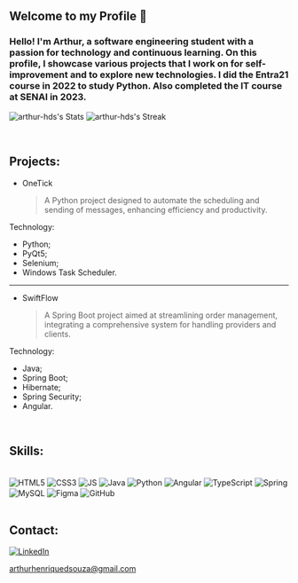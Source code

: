 ## Welcome to my Profile 👋

### Hello! I'm Arthur, a software engineering student with a passion for technology and continuous learning. On this profile, I showcase various projects that I work on for self-improvement and to explore new technologies. I did the Entra21 course in 2022 to study Python. Also completed the IT course at SENAI in 2023.


![arthur-hds's Stats](https://github-readme-stats.vercel.app/api?username=arthur-hds&theme=vue-dark&show_icons=true&hide_border=true&count_private=true)
![arthur-hds's Streak](https://github-readme-streak-stats.herokuapp.com/?user=arthur-hds&theme=vue-dark&hide_border=true)

<br>

## Projects:


- OneTick
  >A Python project designed to automate the scheduling and sending of messages, enhancing efficiency and productivity.

Technology:
- Python;
- PyQt5;
- Selenium;
- Windows Task Scheduler.

---


- SwiftFlow
  > A Spring Boot project aimed at streamlining order management, integrating a comprehensive system for handling providers and clients.

Technology:
- Java;
- Spring Boot;
- Hibernate;
- Spring Security;
- Angular.



  
<br>

## Skills:

<div style= "display: inline block"><br>
  
  <img align="center" alt="HTML5" src="https://img.shields.io/badge/HTML5-E34F26?style=for-the-badge&logo=html5&logoColor=white">
   <img align="center" alt="CSS3" src="https://img.shields.io/badge/CSS3-1572B6?style=for-the-badge&logo=css3&logoColor=white">
      <img align="center" alt="JS" src="https://img.shields.io/badge/JavaScript-F7DF1E?style=for-the-badge&logo=javascript&logoColor=black">
   <img align="center" alt="Java" src="https://img.shields.io/badge/java-%23ED8B00.svg?style=for-the-badge&logo=openjdk&logoColor=white">
    <img align="center" alt="Python" src="https://img.shields.io/badge/Python-3776AB?style=for-the-badge&logo=python&logoColor=white">
    <img align="center" alt="Angular" src="https://img.shields.io/badge/Angular-DD0031?style=for-the-badge&logo=angular&logoColor=white">
   <img align="center" alt="TypeScript" src="https://img.shields.io/badge/TypeScript-007ACC?style=for-the-badge&logo=typescript&logoColor=white">
   <img align="center" alt="Spring" src="https://img.shields.io/badge/Spring-6DB33F?style=for-the-badge&logo=spring&logoColor=white">
   
 <img align="center" alt="MySQL" src="https://img.shields.io/badge/MySQL-00000F?style=for-the-badge&logo=mysql&logoColor=white">
 
 <img align="center" alt="Figma" src="https://img.shields.io/badge/Figma-F24E1E?style=for-the-badge&logo=figma&logoColor=white">
 <img align="center" alt="GitHub" src="https://img.shields.io/badge/GitHub-100000?style=for-the-badge&logo=github&logoColor=white">

</div>

<br>

## Contact:
[![LinkedIn](https://img.shields.io/badge/-LinkedIn-%230A66C2?style=flat-square&labelColor=%230A66C2&logo=linkedin&logoColor=black&link=https://www.linkedin.com/in/arthur-henrique-de-souza-4b8091244/)](https://www.linkedin.com/in/arthur-henrique-de-souza-4b8091244/)

<span>arthurhenriquedsouza@gmail.com</span>


